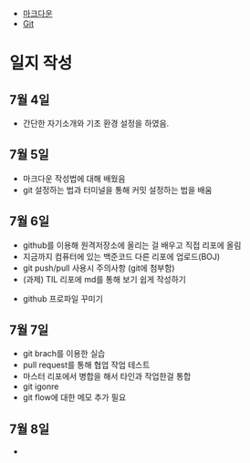 * [마크다운](./markdown/)
* [Git](./git)

# 일지 작성

## 7월 4일
   * 간단한 자기소개와 기초 환경 설정을 하였음.

## 7월 5일

   * 마크다운 작성법에 대해 배웠음
   * git 설정하는 법과 터미널을 통해 커밋 설정하는 법을 배움
## 7월 6일

   * github를 이용해 원격저장소에 올리는 걸 배우고 직접 리포에 올림
   * 지금까지 컴퓨터에 있는 백준코드 다른 리포에 업로드(BOJ)
   * git push/pull 사용시 주의사항 (git에 첨부함)
   * (과제) TIL 리포에 md를 통해  보기 쉽게 작성하기
   + github 프로파일 꾸미기

## 7월 7일
   * git brach를 이용한 실습
   * pull request를 통해 협업 작업 테스트
   * 마스터 리포에서 병합을 해서 타인과 작업한걸 통합
   * git igonre
   * git flow에 대한 메모 추가 필요
## 7월 8일
   * 
